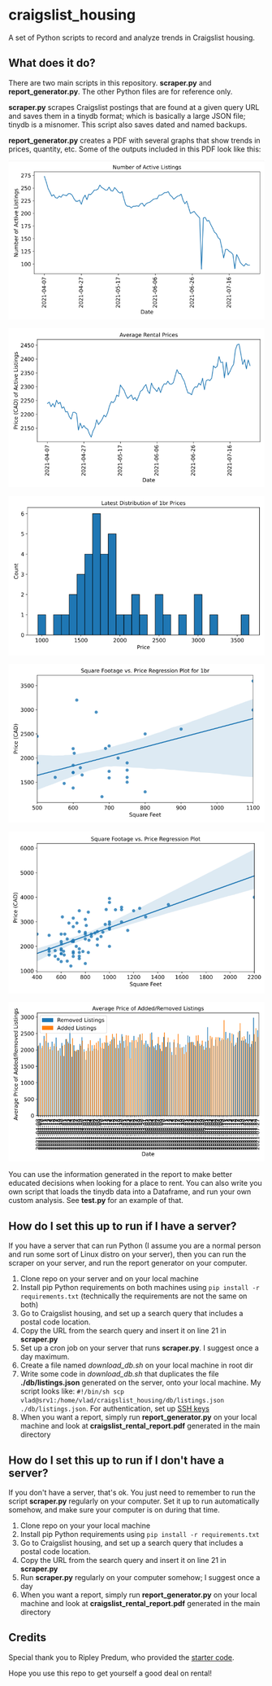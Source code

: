 # craigslist_housing
A set of Python scripts to record and analyze trends in Craigslist housing.

## What does it do?
There are two main scripts in this repository. **scraper.py** and **report_generator.py**. The other Python files are for reference only.

**scraper.py** scrapes Craigslist postings that are found at a given query URL and saves them in a tinydb format; which is basically a large JSON file; tinydb is a misnomer. This script also saves dated and named backups.

**report_generator.py** creates a PDF with several graphs that show trends in prices, quantity, etc. Some of the outputs included in this PDF look like this:

![Number of active listings over time](/examples/ex1.png)

![Average rental prices](/examples/ex2.png)

![1 br price distributions](/examples/ex3.png)

![Price Regression](/examples/ex4.png)

![Price Regression #2](/examples/ex5.png)

![Prices of added/removed postings](/examples/ex6.png)

You can use the information generated in the report to make better educated decisions when looking for a place to rent. You can also write you own script that loads the tinydb data into a Dataframe, and run your own custom analysis. See **test.py** for an example of that.

## How do I set this up to run if I have a server?
If you have a server that can run Python (I assume you are a normal person and run some sort of Linux distro on your server), then you can run the scraper on your server, and run the report generator on your computer.

1. Clone repo on your server and on your local machine
2. Install pip Python requirements on both machines using `pip install -r requirements.txt` (technically the requirements are not the same on both)
3. Go to Craigslist housing, and set up a search query that includes a postal code location.
4. Copy the URL from the search query and insert it on line 21 in **scraper.py**
5. Set up a cron job on your server that runs **scraper.py**. I suggest once a day maximum.
6. Create a file named *download_db.sh* on your local machine in root dir
7. Write some code in *download_db.sh* that duplicates the file **./db/listings.json** generated on the server, onto your local machine. My script looks like:
`#!/bin/sh
scp vlad@srv1:/home/vlad/craigslist_housing/db/listings.json ./db/listings.json`. For authentication, set up [SSH keys](https://www.digitalocean.com/community/tutorials/how-to-set-up-ssh-keys-2)
8. When you want a report, simply run **report_generator.py** on your local machine and look at **craigslist_rental_report.pdf** generated in the main directory

## How do I set this up to run if I don't have a server?
If you don't have a server, that's ok. You just need to remember to run the script **scraper.py** regularly on your computer. Set it up to run automatically somehow, and make sure your computer is on during that time. 

1. Clone repo on your your local machine
2. Install pip Python requirements using `pip install -r requirements.txt`
3. Go to Craigslist housing, and set up a search query that includes a postal code location.
4. Copy the URL from the search query and insert it on line 21 in **scraper.py**
5. Run **scraper.py** regularly on your computer somehow; I suggest once a day
6. When you want a report, simply run **report_generator.py** on your local machine and look at **craigslist_rental_report.pdf** generated in the main directory

## Credits
Special thank you to Ripley Predum, who provided the [starter code](https://github.com/rileypredum/East-Bay-Housing-Web-Scrape).

Hope you use this repo to get yourself a good deal on rental!
